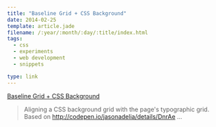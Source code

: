 ```yaml
---
title: "Baseline Grid + CSS Background"
date: 2014-02-25
template: article.jade
filename: /:year/:month/:day/:title/index.html
tags:
  - css
  - experiments
  - web development
  - snippets

type: link
---
```


[Baseline Grid + CSS
Background](http://codepen.io/anandthakker/pen/GLlwJ)

> Aligning a CSS background grid with the page's typographic grid. Based
> on http://codepen.io/jasonadelia/details/DnrAe ...

